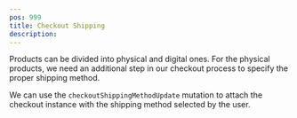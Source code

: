 ```yaml
---
pos: 999
title: Checkout Shipping
description: 
---
```


Products can be divided into physical and digital ones. For the physical products, we need an additional step in our checkout process to specify the proper shipping method.

We can use the `checkoutShippingMethodUpdate` mutation to attach the checkout instance with the shipping method selected by the user.